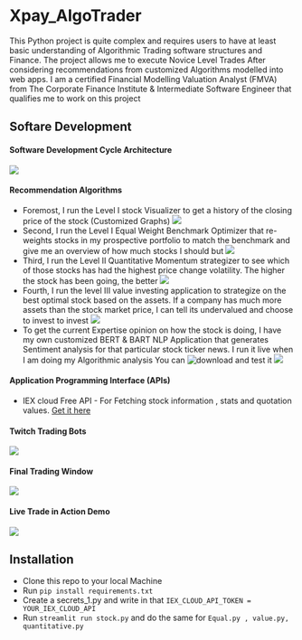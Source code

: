 # Xpay_AlgoTrader
This Python project is quite complex and requires users to have at least basic understanding of Algorithmic Trading software structures and Finance. The project allows me to execute Novice Level Trades After considering recommendations from customized Algorithms modelled into web apps. I am a certified Financial Modelling Valuation Analyst (FMVA) from The Corporate Finance Institute & Intermediate Software Engineer that qualifies me to work on this project

## Softare Development
#### Software Development Cycle Architecture 
![](images/image_trading_bot.jpg)
#### Recommendation Algorithms
* Foremost, I run the Level I stock Visualizer to get a history of the closing price of the stock (Customized Graphs)
![](images/level_1.png)
* Second, I run the Level I Equal Weight Benchmark Optimizer that re-weights stocks in my prospective portfolio to match the benchmark and give me an overview of how much stocks I should but
![](images/level_1_equal.png)
* Third, I run the Level II Quantitative Momentum strategizer to see which of those stocks has had the highest price change volatility. The higher the stock has been going, the better
![](images/level_2.png)
* Fourth, I run the level III value investing application to strategize on the best optimal stock based on the assets. If a company has much more assets than the stock market price, I can tell its undervalued and choose to invest to invest
![](images/level_3.png)
* To get the current Expertise opinion on how the stock is doing, I have my own customized BERT & BART NLP Application that generates Sentiment analysis for that particular stock ticker news. I run it live when I am doing my Algorithmic analysis You can ![download](https://github.com/FranklineMisango/XPay_Finance_Beta) and test it
![](images/cover_image.png)

#### Application Programming Interface (APIs)
* IEX cloud Free API - For Fetching stock information , stats and quotation values. [Get it here](https://iexcloud.io/)
#### Twitch Trading Bots
![](images/construction.jpg)
#### Final Trading Window 
![](images/construction.jpg)
#### Live Trade in Action Demo
![](images/construction.jpg)

## Installation
* Clone this repo to your local Machine
* Run `pip install requirements.txt`
* Create a secrets_1.py and write in that `IEX_CLOUD_API_TOKEN = YOUR_IEX_CLOUD_API`
* Run `streamlit run stock.py` and do the same for `Equal.py , value.py, quantitative.py`